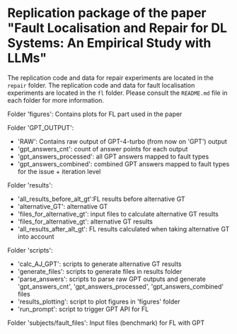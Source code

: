 # Replication package of the paper "Fault Localisation and Repair for DL Systems: An Empirical Study with LLMs"

The replication code and data for repair experiments are located in the `repair` folder. The replication code and data for fault localisation experiments are located in the `fl` folder. Please consult the `README.md` file in each folder for more information.

Folder 'figures': Contains plots for FL part used in the paper

Folder 'GPT_OUTPUT':
- 'RAW': Contains raw output of GPT-4-turbo (from now on 'GPT') output
- 'gpt_answers_cnt': count of answer points for each output
- 'gpt_answers_processed': all GPT answers mapped to fault types
- 'gpt_answers_combined': combined GPT answers mapped to fault types for the issue + iteration level

Folder 'results':
- 'all_results_before_alt_gt':FL results before alternative GT
- 'alternative_GT': alternative GT
- 'files_for_alternative_gt': input files to calculate alternative GT results
- 'files_for_alternative_gt': alternative GT results
- 'all_results_after_alt_gt': FL results calculated when taking alternative GT into account

Folder 'scripts':
- 'calc_AJ_GPT': scripts to generate alternative GT results
- 'generate_files': scripts to generate files in results folder
- 'parse_answers': scripts to parse raw GPT outputs and generate 'gpt_answers_cnt', 'gpt_answers_processed', 'gpt_answers_combined' files
- 'results_plotting': script to plot figures in 'figures' folder
- 'run_prompt': script to trigger GPT API for FL

Folder 'subjects/fault_files': Input files (benchmark) for FL with GPT
